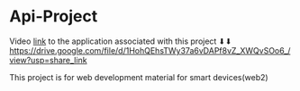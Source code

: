 # Api-Project

Video <a href="https://drive.google.com/file/d/1HohQEhsTWy37a6vDAPf8vZ_XWQvSOo6_/view?usp=share_link">link</a> to the application associated with this project ⬇⬇
https://drive.google.com/file/d/1HohQEhsTWy37a6vDAPf8vZ_XWQvSOo6_/view?usp=share_link

<span color = "red;"> This project is for web development material for smart devices(web2) </span>
